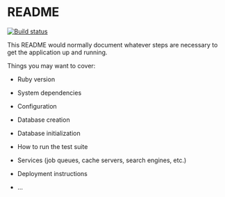 # README

[![Build status](https://travis-ci.org/openode-io/openode-www.svg?branch=master)](https://travis-ci.org/openode-io/openode-www)

This README would normally document whatever steps are necessary to get the
application up and running.

Things you may want to cover:

* Ruby version

* System dependencies

* Configuration

* Database creation

* Database initialization

* How to run the test suite

* Services (job queues, cache servers, search engines, etc.)

* Deployment instructions

* ...
